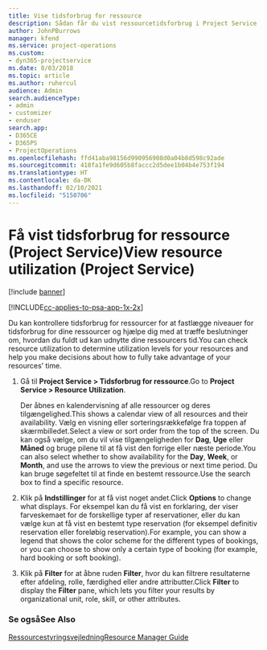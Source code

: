 ```yaml
---
title: Vise tidsforbrug for ressource
description: Sådan får du vist ressourcetidsforbrug i Project Service
author: JohnPBurrows
manager: kfend
ms.service: project-operations
ms.custom:
- dyn365-projectservice
ms.date: 8/03/2018
ms.topic: article
ms.author: ruhercul
audience: Admin
search.audienceType:
- admin
- customizer
- enduser
search.app:
- D365CE
- D365PS
- ProjectOperations
ms.openlocfilehash: ffd41aba98156d990956908d0a04b8d598c92ade
ms.sourcegitcommit: 418fa1fe9d605b8faccc2d5dee1b04b4e753f194
ms.translationtype: HT
ms.contentlocale: da-DK
ms.lasthandoff: 02/10/2021
ms.locfileid: "5150706"
---
```

# <a name="view-resource-utilization-project-service"></a><span data-ttu-id="b4248-103">Få vist tidsforbrug for ressource (Project Service)</span><span class="sxs-lookup"><span data-stu-id="b4248-103">View resource utilization (Project Service)</span></span>

[!include [banner](../includes/psa-now-project-operations.md)]

[!INCLUDE[cc-applies-to-psa-app-1x-2x](../includes/cc-applies-to-psa-app-1x-2x.md)]

<span data-ttu-id="b4248-104">Du kan kontrollere tidsforbrug for ressourcer for at fastlægge niveauer for tidsforbrug for dine ressourcer og hjælpe dig med at træffe beslutninger om, hvordan du fuldt ud kan udnytte dine ressourcers tid.</span><span class="sxs-lookup"><span data-stu-id="b4248-104">You can check resource utilization to determine utilization levels for your resources and help you make decisions about how to fully take advantage of your resources’ time.</span></span>  
  
1. <span data-ttu-id="b4248-105">Gå til **Project Service > Tidsforbrug for ressource**.</span><span class="sxs-lookup"><span data-stu-id="b4248-105">Go to **Project Service > Resource Utilization**.</span></span> 

     <span data-ttu-id="b4248-106">Der åbnes en kalendervisning af alle ressourcer og deres tilgængelighed.</span><span class="sxs-lookup"><span data-stu-id="b4248-106">This shows a calendar view of all resources and their availability.</span></span> <span data-ttu-id="b4248-107">Vælg en visning eller sorteringsrækkefølge fra toppen af skærmbilledet.</span><span class="sxs-lookup"><span data-stu-id="b4248-107">Select a view or sort order from the top of the screen.</span></span> <span data-ttu-id="b4248-108">Du kan også vælge, om du vil vise tilgængeligheden for **Dag**, **Uge** eller **Måned** og bruge pilene til at få vist den forrige eller næste periode.</span><span class="sxs-lookup"><span data-stu-id="b4248-108">You can also select whether to show availability for the **Day**, **Week**, or **Month**, and use the arrows to view the previous or next time period.</span></span> <span data-ttu-id="b4248-109">Du kan bruge søgefeltet til at finde en bestemt ressource.</span><span class="sxs-lookup"><span data-stu-id="b4248-109">Use the search box to find a specific resource.</span></span>      
  
2. <span data-ttu-id="b4248-110">Klik på **Indstillinger** for at få vist noget andet.</span><span class="sxs-lookup"><span data-stu-id="b4248-110">Click **Options** to change what displays.</span></span> <span data-ttu-id="b4248-111">For eksempel kan du få vist en forklaring, der viser farveskemaet for de forskellige typer af reservationer, eller du kan vælge kun at få vist en bestemt type reservation (for eksempel definitiv reservation eller foreløbig reservation).</span><span class="sxs-lookup"><span data-stu-id="b4248-111">For example, you can show a legend that shows the color scheme for the different types of bookings, or you can choose to show only a certain type of booking (for example, hard booking or soft booking).</span></span>  

3. <span data-ttu-id="b4248-112">Klik på **Filter** for at åbne ruden **Filter**, hvor du kan filtrere resultaterne efter afdeling, rolle, færdighed eller andre attributter.</span><span class="sxs-lookup"><span data-stu-id="b4248-112">Click **Filter** to display the **Filter** pane, which lets you filter your results by organizational unit, role, skill, or other attributes.</span></span>  
  
### <a name="see-also"></a><span data-ttu-id="b4248-113">Se også</span><span class="sxs-lookup"><span data-stu-id="b4248-113">See Also</span></span>  
 [<span data-ttu-id="b4248-114">Ressourcestyringsvejledning</span><span class="sxs-lookup"><span data-stu-id="b4248-114">Resource Manager Guide</span></span>](../psa/resource-manager-guide.md)
